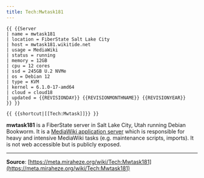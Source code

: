 ```yaml
---
title: Tech:Mwtask181
---
```


```
{{ {{Server
| name = mwtask181
| location = FiberState Salt Lake City
| host = mwtask181.wikitide.net
| usage = MediaWiki
| status = running
| memory = 12GB
| cpu = 12 cores
| ssd = 245GB U.2 NVMe
| os = Debian 12
| type = KVM
| kernel = 6.1.0-17-amd64
| cloud = cloud18
| updated = {{REVISIONDAY}} {{REVISIONMONTHNAME}} {{REVISIONYEAR}}
}} }}
```

 `{{ {{shortcut|[[Tech:Mwtask]]}} }}`

**mwtask181** is a FiberState server in Salt Lake City, Utah running Debian Bookworm. It is a [MediaWiki application server](/tech-docs/techmediawiki_appserver.md) which is responsible for heavy and intensive MediaWiki tasks (e.g. maintenance scripts, imports). It is not web accessible but is publicly exposed.

----
**Source**: [https://meta.miraheze.org/wiki/Tech:Mwtask181](https://meta.miraheze.org/wiki/Tech:Mwtask181)